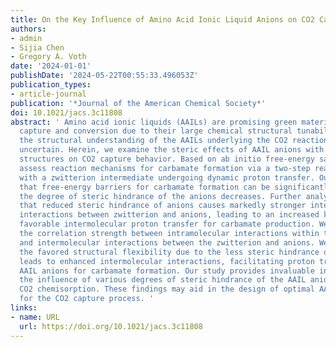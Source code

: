 ```yaml
---
title: On the Key Influence of Amino Acid Ionic Liquid Anions on CO2 Capture
authors:
- admin
- Sijia Chen
- Gregory A. Voth
date: '2024-01-01'
publishDate: '2024-05-22T00:55:33.496053Z'
publication_types:
- article-journal
publication: '*Journal of the American Chemical Society*'
doi: 10.1021/jacs.3c11808
abstract: ' Amino acid ionic liquids (AAILs) are promising green materials for CO2
  capture and conversion due to their large chemical structural tunability. However,
  the structural understanding of the AAILs underlying the CO2 reaction dynamics remains
  uncertain. Herein, we examine the steric effects of AAIL anions with various chemical
  structures on CO2 capture behavior. Based on ab initio free-energy sampling, we
  assess reaction mechanisms for carbamate formation via a two-step reaction pathway
  with a zwitterion intermediate undergoing dynamic proton transfer. Our results show
  that free-energy barriers for carbamate formation can be significantly reduced as
  the degree of steric hindrance of the anions decreases. Further analyses reveal
  that reduced steric hindrance of anions causes markedly stronger intermolecular
  interactions between zwitterion and anions, leading to an increased kinetically
  favorable intermolecular proton transfer for carbamate production. We also describe
  the correlation strength between intramolecular interactions within the zwitterion
  and intermolecular interactions between the zwitterion and anions. We conclude that
  the favored structural flexibility due to the less steric hindrance of the zwitterion
  leads to enhanced intermolecular interactions, facilitating proton transfer to nearby
  AAIL anions for carbamate formation. Our study provides invaluable insight into
  the influence of various degrees of steric hindrance of the AAIL anions governing
  CO2 chemisorption. These findings may aid in the design of optimal AAIL solvents
  for the CO2 capture process. '
links:
- name: URL
  url: https://doi.org/10.1021/jacs.3c11808
---
```

